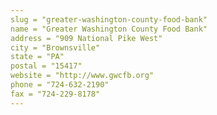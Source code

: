 ```yaml
---
slug = "greater-washington-county-food-bank"
name = "Greater Washington County Food Bank"
address = "909 National Pike West"
city = "Brownsville"
state = "PA"
postal = "15417"
website = "http://www.gwcfb.org"
phone = "724-632-2190"
fax = "724-229-8178"
---
```

